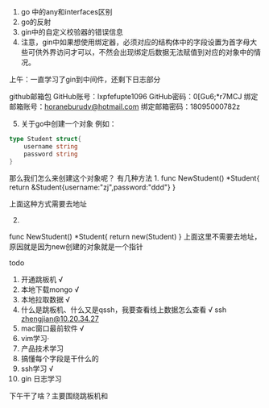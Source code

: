 1. go 中的any和interfaces区别
2. go的反射
3. gin中的自定义校验器的错误信息
4. 注意，gin中如果想使用绑定器，必须对应的结构体中的字段设置为首字母大些可供外界访问才可以，不然会出现绑定后数据无法赋值到对应的对象中的情况。

上午：一直学习了gin到中间件，还剩下日志部分

github邮箱包
GitHub账号：lxpfefupte1096 GitHub密码：0[Gu6;*r7MCJ 绑定邮箱账号：horaneburudv@hotmail.com 绑定邮箱密码：18095000782z


5. 关于go中创建一个对象
例如：
```go
type Student struct{
	username string
	password string
}
```
那么我们怎么来创建这个对象呢？
有几种方法
1. 
func NewStudent() *Student{
	return &Student{username:"zj",password:"ddd"}
}

上面这种方式需要去地址

2. 
func NewStudent() *Student{
        return new(Student)
}
上面这里不需要去地址，原因就是因为new创建的对象就是一个指针


todo
1. 开通跳板机 √
2. 本地下载mongo √
3. 本地拉取数据 √
4. 什么是跳板机、什么又是qssh，我要查看线上数据怎么查看 √
ssh zhengjian@10.20.34.27
5. mac窗口最前软件 √
6. vim学习·
7. 产品技术学习
8. 搞懂每个字段是干什么的
9. ssh学习 √
10. gin 日志学习

下午干了啥？主要围绕跳板机和
